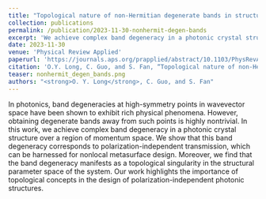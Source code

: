 ```yaml
---
title: "Topological nature of non-Hermitian degenerate bands in structural parameter space"
collection: publications
permalink: /publication/2023-11-30-nonhermit-degen-bands
excerpt: 'We achieve complex band degeneracy in a photonic crystal structure over a region of momentum space, which gives rise to polarization-independent transmission. The degeneracy manifests as a topological singularity in the structural parameter space.'
date: 2023-11-30
venue: 'Physical Review Applied'
paperurl: 'https://journals.aps.org/prapplied/abstract/10.1103/PhysRevApplied.20.L051001'
citation: 'O.Y. Long, C. Guo, and S. Fan, “Topological nature of non-Hermitian degenerate bands in structural parameter space,” <i>Physical Review Applied</i> <b>20</b>, L051001 (2023).'
teaser: nonhermit_degen_bands.png
authors: "<strong>O. Y. Long</strong>, C. Guo, and S. Fan"
---
```


In photonics, band degeneracies at high-symmetry points in wavevector space have been shown to exhibit rich physical phenomena. However, obtaining degenerate bands away from such points is highly nontrivial. In this work, we achieve complex band degeneracy in a photonic crystal structure over a region of momentum space. We show that this band degeneracy corresponds to polarization-independent transmission, which can be harnessed for nonlocal metasurface design. Moreover, we find that the band degeneracy manifests as a topological singularity in the structural parameter space of the system. Our work highlights the importance of topological concepts in the design of polarization-independent photonic structures.
